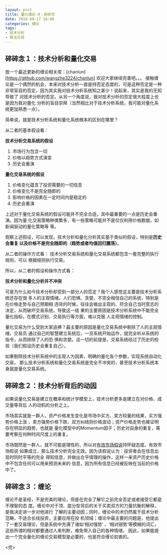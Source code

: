 ```yaml
---
layout: post
title: 量化缠论-0：碎碎念
date: 2016-09-17 16:00
categories: 缠论
tags:
- 技术分析
- 算法交易
---
```


## 碎碎念１：技术分析和量化交易
放一个最近更新的缠论相关库：[chanlun][https://github.com/wangzhe3224/chanlun]
欢迎大家继续完善吧。。。
接触缠论是一个偶然的机会，本来对技术分析一直是持否定态度的，可是这种否定是一种
非常盲目的否定，因为其实我对技术分析系统知之甚少！说起来，其实是我的无知导致了
对技术分析的否定。从另一个角度说，我对技术分析的否定很大程度上也是因为我对量化
分析的盲目崇拜（当然相比对于技术分析系统，我可能对量化系统更加熟悉一点）。

简单说，就是技术分析系统和量化系统根本的区别在哪里？

从二者的基本假设看：

**技术分析交易系统的假设**

1. 市场行为包含一切
2. 价格以趋势方式演变
3. 历史会重演

**量化交易系统的假设**

1. 价格变化蕴含了投资需要的一切信息
2. 价格变化不是完全随即的
3. 影响价格的因素在一定时间内是稳定的
4. 历史会重演

上述对于量化交易系统的假设可能并不完全合适，其中最重要的一点是历史会重演。因为量
化交易策略种类繁多，有一些策略可能并不是仅仅利用价格数据，如新闻驱动的量化策略等
等。

观察上述假设，可以发现，技术分析和量化分析其实基于类似的假设，特别是**历史会重复
**以及**价格不是完全随即的（趋势或者均值回归震荡）**。

从二者的操作方式看： 技术分析交易系统和量化交易系统都包含一套完整的执行规则，可以
根据规则执行交易。

所以，从二者的假设和操作方式看：

>
**技术分析和量化分析并不冲突**

可是为什么如今技术分析却受到一部分人的否定？我个人感觉这主要是技术分析系统还存在很
多人的主观情绪。人们恐惧、贪婪，不完全相信自己的系统，特别是在价格走势与自己预期相
违背的时候，往往会做出主观的、符合自己当时意志的决定，从而破坏交易系统。导致这一结
果的主要原因是技术分析系统中不能完全量化指标，在模式识别、交易执行等方面，难以克服
人主观情绪的控制。

量化交易为什么受到大家追捧？最主要的原因是量化交易系统中剔除了人的主观情绪，交易员
通过自己的智慧建立系统后，一旦系统开始运作，就完全听从系统的指令，从而排除了人的恐
惧和贪婪。这一切的前提是，交易系统经过了历史的检验（我们假设历史会重复自己）。

>
如果剔除技术分析系统中的主观人为因素，明确的量化各个参数，实现系统自动化交易，
那么技术分析系统和量化交易系统是完全不冲突的，甚至技术分析系统本身就是量化交易系统。

## 碎碎念２：技术分析背后的动因

如果说量化交易是建立在概率和统计学模型上，技术分析更多是建立在对价格、成交量等背后
人的动机的分析之上。

市场其实就是一群人，资产价格发生变化是市场中买方、卖方较量的结果，买方强势价格上涨
，卖方强势价格下跌，双方纠结则价格波动；资产价格走势也被证明存在明显的趋势，也就是
量化模型中的Momentum因子；历史对自身的重复，需要考察在何种时间尺度上的重复。

市场既然是一群人，就不可能是理性的，所以对[有效市场假说][1]持怀疑态度。有效市场假说
如果成立，那么技术分析完全无效。因为该假说认为：投资者会在信息出现时同时平等的完全
得知信息，并做出合乎情理的操作，这样一来资产历史价格中不包含任何可以用来预测未来的
信息，因为所有信息已经被反映在当前的价格中了。

## 碎碎念３：缠论

缠论不是圣经，不是完美的理论，但是在完全了解它之前完全否定或者接受它都是不理智的态
度。缠论中对于顶、底分型背后的关于买卖双方的力量抗衡的解释，是我决定进一步对他进行
了解的主要动因；同时，缠论中的术仍然属于技术分析范畴，不适合长线投资，主要应用在投
机领域；缠论中最主要的问题是，他提出了一套交易理论，但是系统中充满了诸如‘相对强势’
、‘相对弱势’等模糊的词汇，这些所谓的相对都要通过人来判断，难免带入自己的各种情绪，
因此，如果能提出一个完全量化的缠论交易模型是必要的，也是符合缠论初衷的。

<完>

[1]:https://zh.wikipedia.org/wiki/%E6%95%88%E7%8E%87%E5%B8%82%E5%A0%B4%E5%81%87%E8%AA%AA
